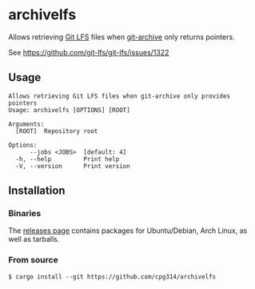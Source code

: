 # archivelfs

Allows retrieving [Git LFS](https://git-lfs.com/) files when [git-archive](https://git-scm.com/docs/git-archive) only returns pointers.

See <https://github.com/git-lfs/git-lfs/issues/1322>

## Usage

```
Allows retrieving Git LFS files when git-archive only provides pointers
Usage: archivelfs [OPTIONS] [ROOT]

Arguments:
  [ROOT]  Repository root

Options:
      --jobs <JOBS>  [default: 4]
  -h, --help         Print help
  -V, --version      Print version
```

## Installation

### Binaries

The [releases page](https://github.com/cpg314/archivelfs/releases) contains packages for Ubuntu/Debian, Arch Linux, as well as tarballs.

### From source

```
$ cargo install --git https://github.com/cpg314/archivelfs
```
